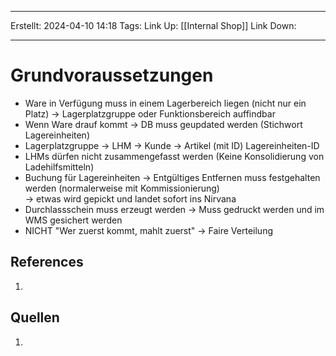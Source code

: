 
--- 
Erstellt: 2024-04-10    14:18 
Tags: 
Link Up: [[Internal Shop]]
Link Down:

--- 
# Grundvoraussetzungen
- Ware in Verfügung muss in einem Lagerbereich liegen (nicht nur ein Platz) -> Lagerplatzgruppe oder Funktionsbereich auffindbar
- Wenn Ware drauf kommt -> DB muss geupdated werden (Stichwort Lagereinheiten)
- Lagerplatzgruppe -> LHM -> Kunde -> Artikel (mit ID) Lagereinheiten-ID
- LHMs dürfen nicht zusammengefasst werden (Keine Konsolidierung von Ladehilfsmitteln)
- Buchung für Lagereinheiten -> Entgültiges Entfernen muss festgehalten werden (normalerweise mit Kommissionierung)  
    -> etwas wird gepickt und landet sofort ins Nirvana
- Durchlassschein muss erzeugt werden -> Muss gedruckt werden und im WMS gesichert werden
- NICHT "Wer zuerst kommt, mahlt zuerst" -> Faire Verteilung

## References
1. 

## Quellen
1. 